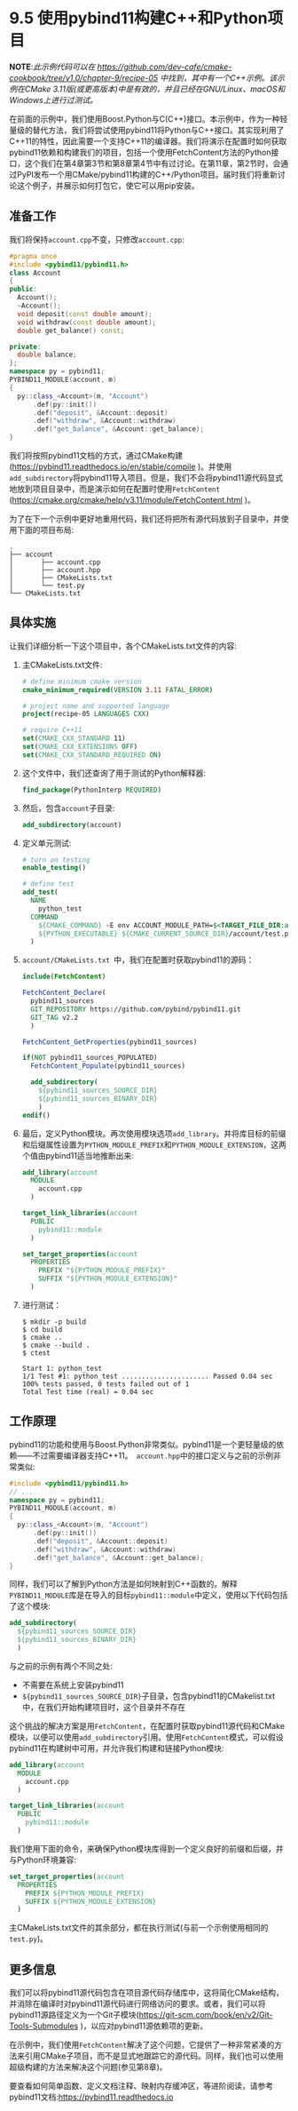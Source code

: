 # 9.5 使用pybind11构建C++和Python项目

**NOTE**:*此示例代码可以在 https://github.com/dev-cafe/cmake-cookbook/tree/v1.0/chapter-9/recipe-05 中找到，其中有一个C++示例。该示例在CMake 3.11版(或更高版本)中是有效的，并且已经在GNU/Linux、macOS和Windows上进行过测试。*

在前面的示例中，我们使用Boost.Python与C(C++)接口。本示例中，作为一种轻量级的替代方法，我们将尝试使用pybind11将Python与C++接口。其实现利用了C++11的特性，因此需要一个支持C++11的编译器。我们将演示在配置时如何获取pybind11依赖和构建我们的项目，包括一个使用FetchContent方法的Python接口，这个我们在第4章第3节和第8章第4节中有过讨论。在第11章，第2节时，会通过PyPI发布一个用CMake/pybind11构建的C++/Python项目。届时我们将重新讨论这个例子，并展示如何打包它，使它可以用pip安装。

## 准备工作

我们将保持`account.cpp`不变，只修改`account.cpp`:

```c++
#pragma once
#include <pybind11/pybind11.h>
class Account
{
public:
  Account();
  ~Account();
  void deposit(const double amount);
  void withdraw(const double amount);
  double get_balance() const;

private:
  double balance;
};
namespace py = pybind11;
PYBIND11_MODULE(account, m)
{
  py::class_<Account>(m, "Account")
      .def(py::init())
      .def("deposit", &Account::deposit)
      .def("withdraw", &Account::withdraw)
      .def("get_balance", &Account::get_balance);
}
```

我们将按照pybind11文档的方式，通过CMake构建(https://pybind11.readthedocs.io/en/stable/compile )。并使用`add_subdirectory`将pybind11导入项目。但是，我们不会将pybind11源代码显式地放到项目目录中，而是演示如何在配置时使用`FetchContent` (https://cmake.org/cmake/help/v3.11/module/FetchContent.html )。

为了在下一个示例中更好地重用代码，我们还将把所有源代码放到子目录中，并使用下面的项目布局:

```shell
.
├── account
│ 		├── account.cpp
│ 		├── account.hpp
│ 		├── CMakeLists.txt
│ 		└── test.py
└── CMakeLists.txt
```

## 具体实施

让我们详细分析一下这个项目中，各个CMakeLists.txt文件的内容:

1. 主CMakeLists.txt文件:

   ```cmake
   # define minimum cmake version
   cmake_minimum_required(VERSION 3.11 FATAL_ERROR)
   
   # project name and supported language
   project(recipe-05 LANGUAGES CXX)
   
   # require C++11
   set(CMAKE_CXX_STANDARD 11)
   set(CMAKE_CXX_EXTENSIONS OFF)
   set(CMAKE_CXX_STANDARD_REQUIRED ON)
   ```

2. 这个文件中，我们还查询了用于测试的Python解释器:

   ```cmake
   find_package(PythonInterp REQUIRED)
   ```

3. 然后，包含`account`子目录:

   ```cmake
   add_subdirectory(account)
   ```

4. 定义单元测试:

   ```cmake
   # turn on testing
   enable_testing()
   
   # define test
   add_test(
     NAME
       python_test
     COMMAND
       ${CMAKE_COMMAND} -E env ACCOUNT_MODULE_PATH=$<TARGET_FILE_DIR:account>
       ${PYTHON_EXECUTABLE} ${CMAKE_CURRENT_SOURCE_DIR}/account/test.py
     )
   ```

5. `account/CMakeLists.txt `中，我们在配置时获取pybind11的源码：

   ```cmake
   include(FetchContent)
   
   FetchContent_Declare(
     pybind11_sources
     GIT_REPOSITORY https://github.com/pybind/pybind11.git
     GIT_TAG v2.2
     )
   
   FetchContent_GetProperties(pybind11_sources)
   
   if(NOT pybind11_sources_POPULATED)
     FetchContent_Populate(pybind11_sources)
   
     add_subdirectory(
       ${pybind11_sources_SOURCE_DIR}
       ${pybind11_sources_BINARY_DIR}
       )
   endif()
   ```

6. 最后，定义Python模块。再次使用模块选项`add_library`。并将库目标的前缀和后缀属性设置为`PYTHON_MODULE_PREFIX`和`PYTHON_MODULE_EXTENSION`，这两个值由pybind11适当地推断出来:

   ```cmake
   add_library(account
     MODULE
       account.cpp
     )
   
   target_link_libraries(account
     PUBLIC
       pybind11::module
     )
   
   set_target_properties(account
     PROPERTIES
       PREFIX "${PYTHON_MODULE_PREFIX}"
       SUFFIX "${PYTHON_MODULE_EXTENSION}"
     )
   ```

7. 进行测试：

   ```shell
   $ mkdir -p build
   $ cd build
   $ cmake ..
   $ cmake --build .
   $ ctest
   
   Start 1: python_test
   1/1 Test #1: python_test ...................... Passed 0.04 sec
   100% tests passed, 0 tests failed out of 1
   Total Test time (real) = 0.04 sec
   ```

## 工作原理

pybind11的功能和使用与Boost.Python非常类似。pybind11是一个更轻量级的依赖——不过需要编译器支持C++11。` account.hpp`中的接口定义与之前的示例非常类似:

```c++
#include <pybind11/pybind11.h>
// ...
namespace py = pybind11;
PYBIND11_MODULE(account, m)
{
  py::class_<Account>(m, "Account")
      .def(py::init())
      .def("deposit", &Account::deposit)
      .def("withdraw", &Account::withdraw)
      .def("get_balance", &Account::get_balance);
}
```

同样，我们可以了解到Python方法是如何映射到C++函数的。解释`PYBIND11_MODULE`库是在导入的目标` pybind11::module `中定义，使用以下代码包括了这个模块:

```cmake
add_subdirectory(
  ${pybind11_sources_SOURCE_DIR}
  ${pybind11_sources_BINARY_DIR}
  )
```

与之前的示例有两个不同之处:

* 不需要在系统上安装pybind11
* `${pybind11_sources_SOURCE_DIR}`子目录，包含pybind11的CMakelist.txt中，在我们开始构建项目时，这个目录并不存在

这个挑战的解决方案是用`FetchContent`，在配置时获取pybind11源代码和CMake模块，以便可以使用`add_subdirectory`引用。使用`FetchContent`模式，可以假设pybind11在构建树中可用，并允许我们构建和链接Python模块:

```cmake
add_library(account
  MODULE
  	account.cpp
  )

target_link_libraries(account
  PUBLIC
  	pybind11::module
  )
```

我们使用下面的命令，来确保Python模块库得到一个定义良好的前缀和后缀，并与Python环境兼容:

```cmake
set_target_properties(account
  PROPERTIES
    PREFIX ${PYTHON_MODULE_PREFIX}
    SUFFIX ${PYTHON_MODULE_EXTENSION}
  )
```

主CMakeLists.txt文件的其余部分，都在执行测试(与前一个示例使用相同的`test.py`)。

## 更多信息

我们可以将pybind11源代码包含在项目源代码存储库中，这将简化CMake结构，并消除在编译时对pybind11源代码进行网络访问的要求。或者，我们可以将pybind11源路径定义为一个Git子模块(https://git-scm.com/book/en/v2/Git-Tools-Submodules )，以应对pybind11源依赖项的更新。

在示例中，我们使用`FetchContent`解决了这个问题，它提供了一种非常紧凑的方法来引用CMake子项目，而不是显式地跟踪它的源代码。同样，我们也可以使用超级构建的方法来解决这个问题(参见第8章)。

要查看如何简单函数、定义文档注释、映射内存缓冲区，等进阶阅读，请参考pybind11文档:https://pybind11.readthedocs.io